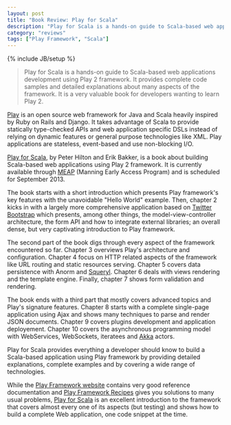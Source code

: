 ```yaml
---
layout: post
title: "Book Review: Play for Scala"
description: "Play for Scala is a hands-on guide to Scala-based web applications development using Play 2 framework."
category: "reviews"
tags: ["Play Framework", "Scala"]
---
```

{% include JB/setup %}

> Play for Scala is a hands-on guide to Scala-based web applications development using Play 2 framework. It provides complete code samples and detailed explanations about many aspects of the framework. It is a very valuable book for developers wanting to learn Play 2.

[Play][play] is an open source web framework for Java and Scala heavily inspired by Ruby on Rails and Django. It takes advantage of Scala to provide statically type-checked APIs and web application specific DSLs instead of relying on dynamic features or general purpose technologies like XML. Play applications are stateless, event-based and use non-blocking I/O.

[Play for Scala][playforscala], by Peter Hilton and Erik Bakker, is a book about building Scala-based web applications using Play 2 framework. It is currently available through [MEAP][meap] (Manning Early Access Program) and is scheduled for September 2013.

The book starts with a short introduction which presents Play framework's key features with the unavoidable "Hello World" example. Then, chapter 2 kicks in with a largely more comprehensive application based on [Twitter Bootstrap][twitterbootstrap] which presents, among other things, the model-view-controller architecture, the form API and how to integrate external libraries; an overall dense, but very captivating introduction to Play framework.

The second part of the book digs through every aspect of the framework encountered so far. Chapter 3 overviews Play's architecture and configuration. Chapter 4 focus on HTTP related aspects of the framework like URL routing and static resources serving. Chapter 5 covers data persistence with Anorm and [Squeryl][squeryl]. Chapter 6 deals with views rendering and the template engine. Finally, chapter 7 shows form validation and rendering.

The book ends with a third part that mostly covers advanced topics and Play's signature features. Chapter 8 starts with a complete single-page application using Ajax and shows many techniques to parse and render JSON documents. Chapter 9 covers plugins development and application deployement. Chapter 10 covers the asynchronous programming model with WebServices, WebSockets, iteratees and [Akka][akka] actors.

Play for Scala provides everything a developer should know to build a Scala-based application using Play framework by providing detailed explanations, complete examples and by covering a wide range of technologies.

While the [Play Framework website][play] contains very good reference documentation and [Play Framework Recipes][playframeworkrecipes] gives you solutions to many usual problems, [Play for Scala][playforscala] is an excellent introduction to the framework that covers almost every one of its aspects (but testing) and shows how to build a complete Web application, one code snippet at the time.

[play]: http://www.playframework.org/
[playforscala]: http://www.manning.com/hilton/
[meap]: http://www.manning.com/about/meap.html
[twitterbootstrap]: http://twitter.github.com/bootstrap/
[squeryl]: http://squeryl.org/
[akka]: http://akka.io/
[playframeworkrecipes]: http://alvinalexander.com/scala/scala-cookbook-play-framework-recipes-pdf-ebook

